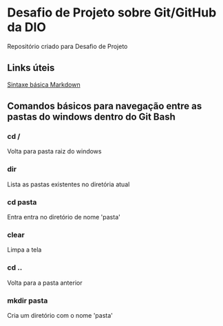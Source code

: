 # Desafio de Projeto sobre Git/GitHub da DIO
Repositório criado para Desafio de Projeto

## Links úteis
[Sintaxe básica Markdown](https://markdown.net.br/sintaxe-basica/)

## Comandos básicos para navegação entre as pastas do windows dentro do Git Bash

### cd /
Volta para pasta raiz do windows
### dir 
Lista as pastas existentes no diretória atual
### cd pasta
Entra entra no diretório de nome 'pasta'
### clear
Limpa a tela
### cd ..
Volta para a pasta anterior
### mkdir pasta
Cria um diretório com o nome 'pasta'
